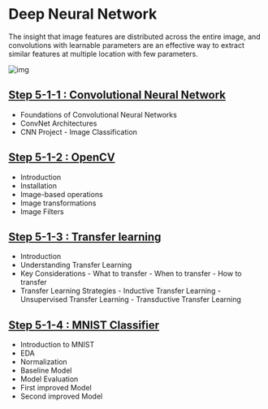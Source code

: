 # Deep Neural Network

The insight that image features are distributed across the entire image, and convolutions with learnable parameters are an effective way to extract similar features at multiple location with few parameters.

![img](https://user-images.githubusercontent.com/67789350/107839223-66305200-6dd0-11eb-8037-df996f6ec161.png)

## [Step 5-1-1 : Convolutional Neural Network](01_Convolutional%20Neural%20Network)

- Foundations of Convolutional Neural Networks
- ConvNet Architectures
- CNN Project - Image Classification

## [Step 5-1-2 : OpenCV](02_OpenCV)

- Introduction 
- Installation 
- Image-based operations
- Image transformations 
- Image Filters 

## [Step 5-1-3 : Transfer learning](03_Transfer%20Learning)

- Introduction
- Understanding Transfer Learning
- Key Considerations - What to transfer - When to transfer - How to transfer
- Transfer Learning Strategies - Inductive Transfer Learning - Unsupervised Transfer Learning - Transductive Transfer Learning

## [Step 5-1-4 : MNIST Classifier](04_Handwriting%20Recognition%20using%20DNN)

- Introduction to MNIST
- EDA
- Normalization
- Baseline Model
- Model Evaluation
- First improved Model
- Second improved Model

